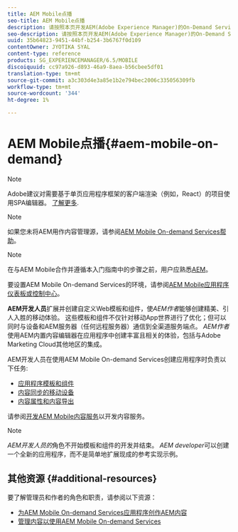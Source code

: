 ```yaml
---
title: AEM Mobile点播
seo-title: AEM Mobile点播
description: 请按照本页开发AEM(Adobe Experience Manager)的On-Demand Services应用程序。 该页面涵盖与应用程序开发人员相关的主题。
seo-description: 请按照本页开发AEM(Adobe Experience Manager)的On-Demand Services应用程序。 该页面涵盖与应用程序开发人员相关的主题。
uuid: 35b64823-9451-44bf-b254-3b6767f0d109
contentOwner: JYOTIKA SYAL
content-type: reference
products: SG_EXPERIENCEMANAGER/6.5/MOBILE
discoiquuid: cc97a926-d893-46a9-8aea-b56cbee5df01
translation-type: tm+mt
source-git-commit: a3c303d4e3a85e1b2e794bec2006c335056309fb
workflow-type: tm+mt
source-wordcount: '344'
ht-degree: 1%

---
```



# AEM Mobile点播{#aem-mobile-on-demand}

>[!NOTE]
>
>Adobe建议对需要基于单页应用程序框架的客户端渲染（例如，React）的项目使用SPA编辑器。 [了解更多](/help/sites-developing/spa-overview.md).

>[!NOTE]
>
>如果您未将AEM用作内容管理源，请参阅[AEM Mobile On-demand Services帮助](https://helpx.adobe.com/digital-publishing-solution/topics.html)。

>[!NOTE]
>
>在与AEM Mobile合作并遵循本入门指南中的步骤之前，用户应熟悉[AEM](/help/sites-deploying/deploy.md)。
>
>要设置AEM Mobile On-demand Services的环境，请参阅[AEM Mobile应用程序仪表板或控制中心](/help/mobile/mobile-apps-ondemand-application-dashboard.md)。

**AEM开发人员**&#x200B;扩展并创建自定义Web模板和组件，使&#x200B;*AEM作者*&#x200B;能够创建精美、引人入胜的移动体验。 这些模板和组件不仅针对移动App世界进行了优化；但可以同时与设备和AEM服务器（任何远程服务器）通信到全渠道服务端点。 *AEM作者*&#x200B;使用AEM内置内容编辑器在应用程序中创建丰富且相关的体验，包括与Adobe Marketing Cloud其他地区的集成。

AEM开发人员在使用AEM Mobile On-demand Services创建应用程序时负责以下任务:

* [应用程序模板和组件](/help/mobile/app-templates-and-components1.md)
* [内容同步的移动设备](/help/mobile/mobile-ondemand-contentsync.md)
* [内容属性和内容导出](/help/mobile/on-demand-content-properties-exporting.md)

请参阅[开发AEM Mobile内容服务](//help/mobile/developing-content-services.md)以开发内容服务。

>[!NOTE]
>
>*AEM开发人员的*&#x200B;角色不开始模板和组件的开发并结束。 *AEM developer*&#x200B;可以创建一个全新的应用程序，而不是简单地扩展现成的参考实现示例。

## 其他资源 {#additional-resources}

要了解管理员和作者的角色和职责，请参阅以下资源：

* [为AEM Mobile On-demand Services应用程序创作AEM内容](/help/mobile/mobile-apps-ondemand.md)
* [管理内容以使用AEM Mobile On-demand Services](/help/mobile/aem-mobile.md)

